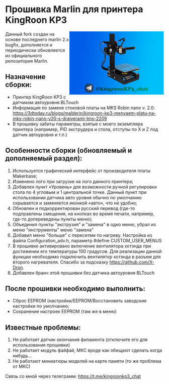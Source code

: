 # Прошивка Marlin для принтера KingRoon KP3

<img align="right" width=300 src="Download/kp3_.bmp" />

Данный fork создан на основе последнего marlin 2.x bugfix, дополняется и периодически обновляется из официального репозитория Marlin.


## Назначение сборки:

  -	Принтер KingRoon KP3 с датчиком автоуровня BLTouch
  -	Информация по замене стоковой платы на MKS Robin nano v. 2.0: https://3dtoday.ru/blogs/malderin/kingroon-kp3-menyaem-platu-na-mks-robin-nano-v20-s-draiverami-tms-2209
  -	В прошивку забиты параметры, взятые с моего экземпляра принтера (например, PID экструдера и стола, отступы по X и Z под датчик автоуровня и т.п.)

## Особенности сборки (обновляемый и дополняемый раздел):

  1.  Используется графический интерфейс от производителя платы Makerbase;
  2.	Изменено лого при загрузке на лого данного принтера;
  3.	Добавлен пункт «Уровень» для возможности ручной регулировки стола по 4 угловым и 1 центральной точке. Данный пункт при использовании датчика авто уровня обычно по умолчанию скрывается и заменяется иконкой «авто», что не удобно;
  4.	Обновлен и подкорректирован русский перевод (где-то подправлены смещения, на кнопках во время печати, например, где-то допереведены пункты меню);
  5. Объединил пункты "экструзия" и "замена" в одно меню, убрал из меню "инструменты" меню "замена"
  6. Добавил меню "больше" с пересетми по нагреву. Настройка из файла Configuration_adv.h, параметр  #define CUSTOM_USER_MENUS
  7. В прошивке активировано включение вентилятора хотэнда при достижении его температуры 100 градусов. Для реализации данной функции необходимо подключить вентилятор хотэнда в разъем для второго нагревателя. Спасибо за подсказку https://github.com/X-Dron.
  8. Добавлен бранч этой прошивки без датчика автоуровня BLTouch

## После прошивки необходимо выполнить:

  - Сброс EEPROM (настройки/EEPROM/Восстановить заводские настройки по умолчанию;
  - Сохранение настроек EEPROM (там же в меню)

## Известные проблемы:
  1. Не работает датчик окончания филамента (отключите его для использования прошивки)
  2. Не работает модуль файфай, МКС вроде как обещают сделать когда нибудь...
  3. Не работают миниатюры моделей на карте памяти (то же проблема от МКС)

Связь со мной через телеграмм: https://t.me/kingroonkp3_chat

